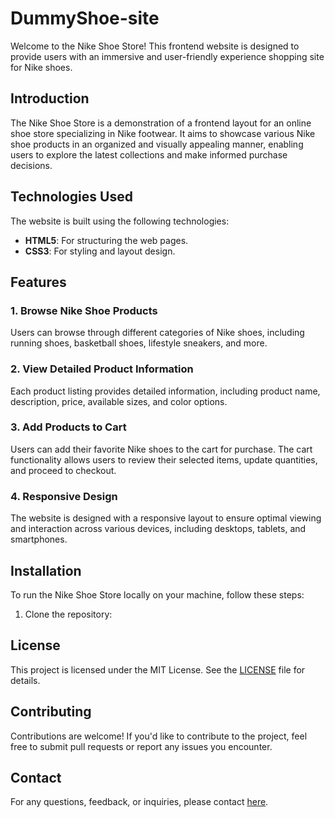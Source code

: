 # DummyShoe-site

Welcome to the Nike Shoe Store! This frontend website is designed to provide users with an immersive and user-friendly experience shopping site for Nike shoes.

## Introduction
The Nike Shoe Store is a demonstration of a frontend layout for an online shoe store specializing in Nike footwear. It aims to showcase various Nike shoe products in an organized and visually appealing manner, enabling users to explore the latest collections and make informed purchase decisions.

## Technologies Used
The website is built using the following technologies:
- **HTML5**: For structuring the web pages.
- **CSS3**: For styling and layout design.

## Features
### 1. Browse Nike Shoe Products
Users can browse through different categories of Nike shoes, including running shoes, basketball shoes, lifestyle sneakers, and more.

### 2. View Detailed Product Information
Each product listing provides detailed information, including product name, description, price, available sizes, and color options.

### 3. Add Products to Cart
Users can add their favorite Nike shoes to the cart for purchase. The cart functionality allows users to review their selected items, update quantities, and proceed to checkout.

### 4. Responsive Design
The website is designed with a responsive layout to ensure optimal viewing and interaction across various devices, including desktops, tablets, and smartphones.

## Installation
To run the Nike Shoe Store locally on your machine, follow these steps:
1. Clone the repository:

## License
This project is licensed under the MIT License. See the [LICENSE](LICENSE) file for details.

## Contributing
Contributions are welcome! If you'd like to contribute to the project, feel free to submit pull requests or report any issues you encounter.

## Contact
For any questions, feedback, or inquiries, please contact [here](mailto:irfanamohd0525@gmail.com).
